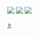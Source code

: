 <p>
  <img src="https://img.shields.io/badge/Python-FFD43B?style=for-the-badge&logo=python&logoColor=blue">
  <img src="https://img.shields.io/badge/PyCharm-000000.svg?&style=for-the-badge&logo=PyCharm&logoColor=white">
  <img src="	https://img.shields.io/badge/PostgreSQL-316192?style=for-the-badge&logo=postgresql&logoColor=white">
</p>
<a href="https://t.me/Narzullo_2005" <img src = "https://img.shields.io/badge/Telegram-2CA5E0?style=for-the-badge&logo=telegram&logoColor=white">> </a>
